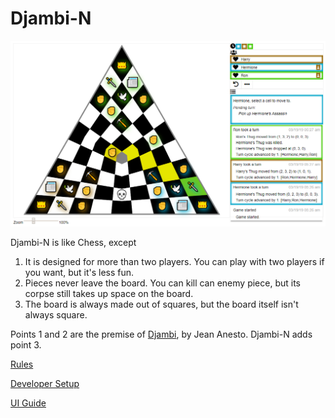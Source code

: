 # Djambi-N
<img src="docs/djambi3-with-ui.png">

Djambi-N is like Chess, except

1. It is designed for more than two players. You can play with two players if you want, but it's less fun.
2. Pieces never leave the board. You can kill can enemy piece, but its corpse still takes up space on the board.
3. The board is always made out of squares, but the board itself isn't always square.

Points 1 and 2 are the premise of [Djambi][1], by Jean Anesto. Djambi-N adds point 3.

[Rules][2]

[Developer Setup][3]

[UI Guide][4]

[1]: https://en.wikipedia.org/wiki/Djambi
[2]: docs/Rules.md
[3]: docs/DevSetup.md
[4]: docs/GameUI.md